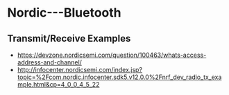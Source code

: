 # Nordic---Bluetooth

Transmit/Receive Examples
-----------
- https://devzone.nordicsemi.com/question/100463/whats-access-address-and-channel/
- http://infocenter.nordicsemi.com/index.jsp?topic=%2Fcom.nordic.infocenter.sdk5.v12.0.0%2Fnrf_dev_radio_tx_example.html&cp=4_0_0_4_5_22

